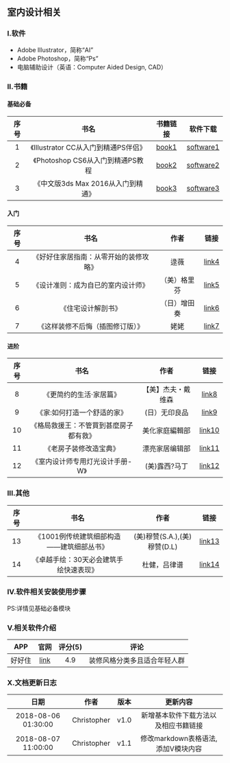 ## 室内设计相关

### I.软件

* Adobe Illustrator，简称“AI”
* Adobe Photoshop，简称“Ps”
* 电脑辅助设计（英语：Computer Aided Design, CAD）


### II.书籍

#### 基础必备

| 序号       | 书名   | 书籍链接 | 软件下载 |
| :-:       | :-:    | :-:    | :-:     |
| 1 | 《Illustrator CC从入门到精通PS伴侣》  | [book1](https://item.jd.com/12371583.html#crumb-wrap) |  [software1](http://www.xiazaizhijia.com/soft/98595.html)     |
| 2 | 《Photoshop CS6从入门到精通PS教程  | [book2](https://item.jd.com/12371603.html#crumb-wrap) |  [software2](http://xiazai.zol.com.cn/detail/15/146785.shtml)     |
| 3 | 《中文版3ds Max 2016从入门到精通》  | [book3](https://item.jd.com/12341130.html) |  [software3](http://wm.makeding.com/redirect/url?segment=BBsbSv7HGiws6zCviN7G-ySxKe1eiSuU6TclxgPahb6MY_So-Jaoj1Y9wDSU4hFbQjP8qyugVolqcNoGZkMs3mC7t9l-A8uCAymW0ebn9bLLwXt9uhTQFq_XOsbWm65NJ8J_2TH9UVZ6mhQ8tIjwakPzqSeGjNjSaE-RyVy3be2qi-BuWCByswhqAtsG8s7KIrvJ9yFEFeM9xqT7lTGDztii7AK8LW7JLqhrRr8u5928L7s5O06KMaKvo4dRgueTTk8vC00pyPl-jyB0fIqgBHAtxdXERM36sa9E4JmzyKdk254eqlamXgehllaVyDiQI_-GJoNYSp3gQX9HRvrEJNG30PEP6qzIOPwSJXcZDVNLkk-LtgmkaKuCeD5auhDj&utm_medium=wm&utm_source=http%3A%2F%2Fwww.3dmax8.com%2F3dmax%2F2018%2F0115%2F7720_2.html&utm_content=3DS+max--&utm_term=3dmax8)     |



#### 入门

| 序号       | 书名   | 作者 | 链接 |
| :-:       | :-:    | :-:    | :-:     |
| 4 |  《好好住家居指南：从零开始的装修攻略》  | 逯薇          | [link4](https://item.jd.com/12207081.html)            |
| 5 |  《设计准则：成为自已的室内设计师》     | （美）格里芬    | [link5](http://product.dangdang.com/22470434.html)    |
| 6 |  《住宅设计解剖书》                  | （日）增田奏    | [link6](http://product.dangdang.com/23337011.html)    |
| 7 |  《这样装修不后悔（插图修订版）》      | 姥姥           | [link7](http://product.dangdang.com/23451383.html)    |


#### 进阶


| 序号       | 书名   | 作者 | 链接 |
| :-:       | :-:    | :-:    | :-:     |
| 8 |  《更简约的生活·家居篇》  | 【美】杰夫・戴维森          | [link8](http://product.dangdang.com/23213085.html)            |
| 9 |  《家:如何打造一个舒适的家》     | (日）无印良品    | [link9](http://product.dangdang.com/20837108.html)    |
| 10 |  《格局救援王：不管買到甚麼房子都有救》 | 美化家庭編輯部   | [link10](https://item.taobao.com/item.htm?spm=a230r.1.14.16.18bc4d93zZMhRM&id=570285839010&ns=1&abbucket=13#detail)    |
| 11 |  《老房子装修改造宝典》      | 漂亮家居编辑部           | [link11](http://product.dangdang.com/22523106.html)    |
| 12 |  《室内设计师专用灯光设计手册-W》      | (美)露西?马丁          | [link12](http://product.dangdang.com/22608664.html)    |



### III.其他

| 序号       | 书名   | 作者 | 链接 |
| :-:       | :-:    | :-:    | :-:     |
| 13 |  《1001例传统建筑细部构造——建筑细部丛书》  | (美)穆赞(S.A.),(美)穆赞(D.L)| [link13](http://item.jd.com/31087628735.html)  |
| 14 |  《卓越手绘：30天必会建筑手绘快速表现》     | 杜健，吕律谱    | [link14](http://item.jd.com/11276823.html)    |



### IV.软件相关安装使用步骤

  PS:详情见基础必备模块
  
### V.相关软件介绍

| APP       | 官网   | 评分(5) | 评论 |
| :-:       | :-:    | :-:    | :-:     |
| 好好住 |  [link](http://www.haohaozhu.com/)  | 4.9| 装修风格分类多且适合年轻人群  |



### X.文档更新日志


| 日期       | 作者   | 版本 | 更新内容 | 
| :-:       | :-:    | :-:    |:-:    |
| 2018-08-06 01:30:00 |  Christopher  | v1.0 | 新增基本软件下载方法以及相应书籍链接| 
| 2018-08-07 11:00:00 |  Christopher  | v1.1 | 修改markdown表格语法,添加V模块内容 |





